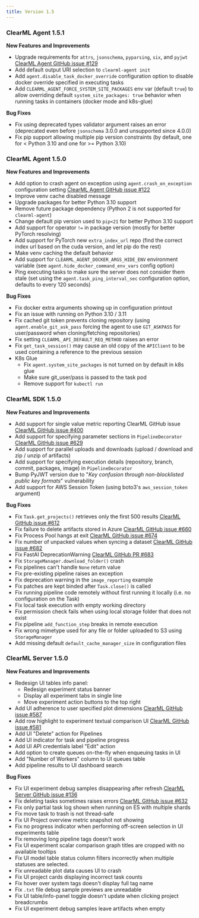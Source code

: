 ```yaml
---
title: Version 1.5
---
```


### ClearML Agent 1.5.1

**New Features and Improvements**
* Upgrade requirements for `attrs`, `jsonschema`, `pyparsing`, `six`, and `pyjwt` [ClearML Agent GitHub issue #129](https://github.com/allegroai/clearml-agent/issues/129)
* Add default output URI selection to `clearml-agent init`
* Add `agent.disable_task_docker_override` configuration option to disable docker override specified in executing tasks
* Add `CLEARML_AGENT_FORCE_SYSTEM_SITE_PACKAGES` env var (default `true`) to allow overriding default `system_site_packages: true` 
behavior when running tasks in containers (docker mode and k8s-glue)

**Bug Fixes**
* Fix using deprecated types validator argument raises an error (deprecated even before `jsonschema` 3.0.0 and unsupported 
since 4.0.0)
* Fix pip support allowing multiple pip version constraints (by default, one for < Python 3.10 and one for >= Python 3.10)

### ClearML Agent 1.5.0

**New Features and Improvements**
* Add option to crash agent on exception using `agent.crash_on_exception` configuration setting [ClearML Agent GitHub issue #122](https://github.com/allegroai/clearml-agent/issues/122)
* Improve venv cache disabled message
* Upgrade packages for better Python 3.10 support
* Remove future package dependency (Python 2 is not supported for `clearml-agent`)
* Change default pip version used to `pip<21` for better Python 3.10 support
* Add support for operator `!=` in package version (mostly for better PyTorch resolving)
* Add support for PyTorch new `extra_index_url` repo (find the correct index url based on the cuda version, and let pip
do the rest)
* Make venv caching the default behavior
* Add support for `CLEARML_AGENT_DOCKER_ARGS_HIDE_ENV` environment variable (see `agent.hide_docker_command_env_vars` 
config option)
* Ping executing tasks to make sure the server does not consider them stale (set using the `agent.task_ping_interval_sec` 
configuration option, defaults to every 120 seconds)

**Bug Fixes**
* Fix docker extra arguments showing up in configuration printout
* Fix an issue with running on Python 3.10 / 3.11
* Fix cached git token prevents cloning repository (using `agent.enable_git_ask_pass` forcing the agent to use `GIT_ASKPASS` 
for user/password when cloning/fetching repositories)
* Fix setting `CLEARML_API_DEFAULT_REQ_METHOD` raises an error
* Fix `get_task_session()` may cause an old copy of the `APIClient` to be used containing a reference to the previous session
* K8s Glue
  * Fix `agent.system_site_packages` is not turned on by default in k8s glue
  * Make sure git_user/pass is passed to the task pod
  * Remove support for `kubectl run`

### ClearML SDK 1.5.0

**New Features and Improvements**
* Add support for single value metric reporting ClearML GitHub issue [ClearML GitHub issue #400](https://github.com/allegroai/clearml/issues/400)
* Add support for specifying parameter sections in `PipelineDecorator` [ClearML GitHub issue #629](https://github.com/allegroai/clearml/issues/629)
* Add support for parallel uploads and downloads (upload / download and zip / unzip of artifacts)
* Add support for specifying execution details (repository, branch, commit, packages, image) in `PipelineDecorator`
* Bump PyJWT version due to "*Key confusion through non-blocklisted public key formats*" vulnerability
* Add support for AWS Session Token (using boto3's `aws_session_token` argument)

**Bug Fixes**
* Fix `Task.get_projects()` retrieves only the first 500 results [ClearML GitHub issue #612](https://github.com/allegroai/clearml/issues/612)
* Fix failure to delete artifacts stored in Azure [ClearML GitHub issue #660](https://github.com/allegroai/clearml/issues/660)
* Fix Process Pool hangs at exit [ClearML GitHub issue #674](https://github.com/allegroai/clearml/issues/674)
* Fix number of unpacked values when syncing a dataset [ClearML GitHub issue #682](https://github.com/allegroai/clearml/issues/682)
* Fix FastAI DeprecationWarning [ClearML GitHub PR #683](https://github.com/allegroai/clearml/issues/683)
* Fix `StorageManager.download_folder()` crash
* Fix pipelines can't handle `None` return value
* Fix pre-existing pipeline raises an exception
* Fix deprecation warning in the `image_reporting` example
* Fix patches are kept binded after `Task.close()` is called
* Fix running pipeline code remotely without first running it locally (i.e. no configuration on the Task)
* Fix local task execution with empty working directory
* Fix permission check fails when using local storage folder that does not exist
* Fix pipeline `add_function_step` breaks in remote execution
* Fix wrong mimetype used for any file or folder uploaded to S3 using `StorageManager`
* Add missing default `default_cache_manager_size` in configuration files

### ClearML Server 1.5.0

**New Features and Improvements**
* Redesign UI tables info panel:
    * Redesign experiment status banner
    * Display all experiment tabs in single line
    * Move experiment action buttons to the top right
* Add UI adherence to user specified plot dimensions [ClearML GitHub issue #587](https://github.com/allegroai/clearml/issues/587)
* Add row highlight to experiment textual comparison UI [ClearML GitHub issue #581](https://github.com/allegroai/clearml/issues/581)
* Add UI "Delete" action for Pipelines
* Add UI indicator for task and pipeline progress
* Add UI API credentials label "Edit" action
* Add option to create queues on-the-fly when enqueuing tasks in UI
* Add "Number of Workers" column to UI queues table
* Add pipeline results to UI dashboard search

**Bug Fixes**
* Fix UI experiment debug samples disappearing after refresh [ClearML Server GitHub issue #136](https://github.com/allegroai/clearml-server/issues/136)
* Fix deleting tasks sometimes raises errors [ClearML GitHub issue #632](https://github.com/allegroai/clearml/issues/632)
* Fix only partial task log shown when running on ES with multiple shards
* Fix move task to trash is not thread-safe
* Fix UI Project overview metric snapshot not showing
* Fix no progress indicator when performing off-screen selection in UI experiments table
* Fix removing long pipeline tags doesn't work
* Fix UI experiment scalar comparison graph titles are cropped with no available tooltips
* Fix UI model table status column filters incorrectly when multiple statuses are selected. 
* Fix unreadable plot data causes UI to crash
* Fix UI project cards displaying incorrect task counts
* Fix hover over system tags doesn't display full tag name
* Fix `.txt` file debug sample previews are unreadable
* Fix UI table/info-panel toggle doesn't update when clicking project breadcrumbs
* Fix UI experiment debug samples leave artifacts when empty 
